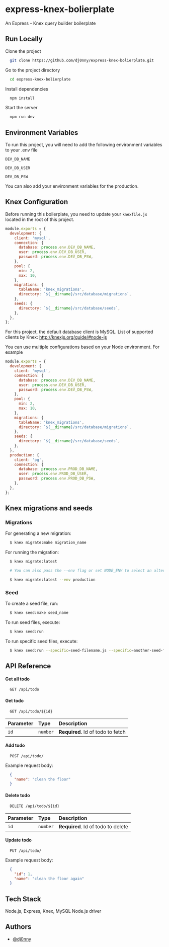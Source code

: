 
# express-knex-bolierplate

An Express - Knex query builder boilerplate


## Run Locally

Clone the project

```bash
  git clone https://github.com/dj0nny/express-knex-bolierplate.git
```

Go to the project directory

```bash
  cd express-knex-bolierplate
```

Install dependencies

```bash
  npm install
```

Start the server

```bash
  npm run dev
```


## Environment Variables

To run this project, you will need to add the following environment variables to your .env file

`DEV_DB_NAME`

`DEV_DB_USER`

`DEV_DB_PSW`

You can also add your environment variables for the production.
## Knex Configuration

Before running this boilerplate, you need to update your `knexfile.js` located in the root of this project.

```javascript
module.exports = {
  development: {
    client: 'mysql',
    connection: {
      database: process.env.DEV_DB_NAME,
      user: process.env.DEV_DB_USER,
      password: process.env.DEV_DB_PSW,
    },
    pool: {
      min: 2,
      max: 10,
    },
    migrations: {
      tableName: 'knex_migrations',
      directory: `${__dirname}/src/database/migrations`,
    },
    seeds: {
      directory: `${__dirname}/src/database/seeds`,
    },
  },
};
```
For this project, the default database client is MySQL. List of supported clients by Knex: http://knexjs.org/guide/#node-js

You can use multiple configurations based on your Node environment. For example

```javascript
module.exports = {
  development: {
    client: 'mysql',
    connection: {
      database: process.env.DEV_DB_NAME,
      user: process.env.DEV_DB_USER,
      password: process.env.DEV_DB_PSW,
    },
    pool: {
      min: 2,
      max: 10,
    },
    migrations: {
      tableName: 'knex_migrations',
      directory: `${__dirname}/src/database/migrations`,
    },
    seeds: {
      directory: `${__dirname}/src/database/seeds`,
    },
  },
  production: {
    client: 'pg',
    connection: {
      database: process.env.PROD_DB_NAME,
      user: process.env.PROD_DB_USER,
      password: process.env.PROD_DB_PSW,
    },
  },
};
```

## Knex migrations and seeds

### Migrations

For generating a new migration:

```bash
  $ knex migrate:make migration_name
```
For running the migration:

```bash
  $ knex migrate:latest

  # You can also pass the --env flag or set NODE_ENV to select an alternative environment

  $ knex migrate:latest --env production
```
### Seed

To create a seed file, run:

```bash
  $ knex seed:make seed_name
```
To run seed files, execute:

```bash
  $ knex seed:run
```

To run specific seed files, execute:

```bash
  $ knex seed:run --specific=seed-filename.js --specific=another-seed-filename.js
```

## API Reference

#### Get all todo

```http
  GET /api/todo
```

#### Get todo

```http
  GET /api/todo/${id}
```

| Parameter | Type     | Description                       |
| :-------- | :------- | :-------------------------------- |
| `id`      | `number` | **Required**. Id of todo to fetch |

#### Add todo

```http
  POST /api/todo/
```

Example request body:

```json
  {
    "name": "clean the floor"
  }
```

#### Delete todo

```http
  DELETE /api/todo/${id}
```

| Parameter | Type     | Description                       |
| :-------- | :------- | :-------------------------------- |
| `id`      | `number` | **Required**. Id of todo to delete |

#### Update todo

```http
  PUT /api/todo/
```

Example request body:

```json
  {
    "id": 1,
    "name": "clean the floor again"
  }
```
## Tech Stack

Node.js, Express, Knex, MySQL Node.js driver


## Authors

- [@dj0nny](https://github.com/dj0nny/)

